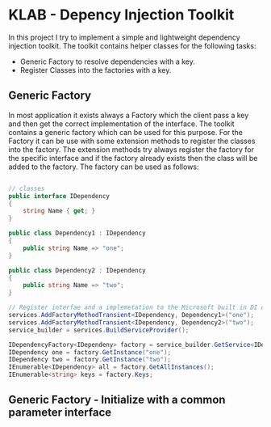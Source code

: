 # KLAB - Depency Injection Toolkit

In this project I try to implement a simple and lightweight dependency injection toolkit. The toolkit contains helper classes for the following tasks:

* Generic Factory to resolve dependencies with a key.
* Register Classes into the factories with a key.

## Generic Factory

In most application it exists always a Factory which the client pass a key and then get the correct implementation of the interface. The toolkit contains a generic factory which can be used for this purpose. For the Factory it can be use with some extension methods to register the classes into the factory. The extension methods try always register the factory for the specific interface and if the factory already exists then the class will be added to the factory. The factory can be used as follows:

```csharp

// classes
public interface IDependency
{
    string Name { get; }
}

public class Dependency1 : IDependency
{
    public string Name => "one";
}

public class Dependency2 : IDependency
{
    public string Name => "two";
}

// Register interfae and a implemetation to the Microsoft built in DI container
services.AddFactoryMethodTransient<IDependency, Dependency1>("one");
services.AddFactoryMethodTransient<IDependency, Dependency2>("two");
service_builder = services.BuildServiceProvider();

IDependencyFactory<IDependeny> factory = service_builder.GetService<IDependencyFactory<IDependeny>>();
IDependency one = factory.GetInstance("one");
IDependency two = factory.GetInstance("two");
IEnumerable<IDependency> all = factory.GetAllInstances();
IEnumerable<string> keys = factory.Keys;

```

## Generic Factory - Initialize with a common parameter interface
